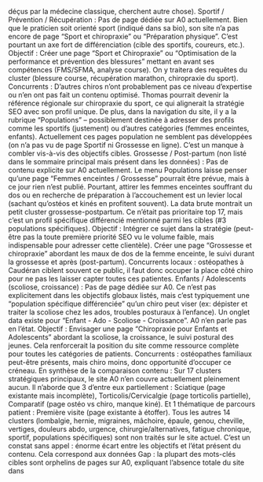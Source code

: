 déçus par la médecine classique, cherchent autre chose). Sportif / Prévention / Récupération : Pas de page dédiée sur A0 actuellement. Bien que le praticien soit orienté sport (indiqué dans sa bio), son site n’a pas encore de page “Sport et chiropraxie” ou “Préparation physique”. C’est pourtant un axe fort de différenciation (cible des sportifs, coureurs, etc.). Objectif : Créer une page “Sport et Chiropraxie” ou “Optimisation de la performance et prévention des blessures” mettant en avant ses compétences (FMS/SFMA, analyse course). On y traitera des requêtes du cluster (blessure course, récupération marathon, chiropraxie du sport). Concurrents : D’autres chiros n’ont probablement pas ce niveau d’expertise ou n’en ont pas fait un contenu optimisé. Thomas pourrait devenir la référence régionale sur chiropraxie du sport, ce qui alignerait la stratégie SEO avec son profil unique. De plus, dans la navigation du site, il y a la rubrique “Populations” – possiblement destinée à adresser des profils comme les sportifs (justement) ou d’autres catégories (femmes enceintes, enfants). Actuellement ces pages population ne semblent pas développées (on n’a pas vu de page Sportif ni Grossesse en ligne). C’est un manque à combler vis-à-vis des objectifs cibles. Grossesse / Post-partum (non listé dans le sommaire principal mais présent dans les données) : Pas de contenu explicite sur A0 actuellement. Le menu Populations laisse penser qu’une page “Femmes enceintes / Grossesse” pourrait être prévue, mais à ce jour rien n’est publié. Pourtant, attirer les femmes enceintes souffrant du dos ou en recherche de préparation à l’accouchement est un levier local (sachant qu’ostéos et kinés en profitent souvent). La data brute montrait un petit cluster grossesse-postpartum. Ce n’était pas prioritaire top 17, mais c’est un profil spécifique différencié mentionné parmi les cibles (#3 populations spécifiques). Objectif : Intégrer ce sujet dans la stratégie (peut-être pas la toute première priorité SEO vu le volume faible, mais indispensable pour adresser cette clientèle). Créer une page “Grossesse et chiropraxie” abordant les maux de dos de la femme enceinte, le suivi durant la grossesse et après (post-partum). Concurrents locaux : ostéopathes à Caudéran ciblent souvent ce public, il faut donc occuper la place côté chiro pour ne pas les laisser capter toutes ces patientes. Enfants / Adolescents (scoliose, croissance) : Pas de page dédiée sur A0. Ce n’est pas explicitement dans les objectifs globaux listés, mais c’est typiquement une “population spécifique différenciée” qu’un chiro peut viser (ex: dépister et traiter la scoliose chez les ados, troubles posturaux à l’enfance). Un onglet data existe pour “Enfant - Ado - Scoliose - Croissance”. A0 n’en parle pas en l’état. Objectif : Envisager une page “Chiropraxie pour Enfants et Adolescents” abordant la scoliose, la croissance, le suivi postural des jeunes. Cela renforcerait la position du site comme ressource complète pour toutes les catégories de patients. Concurrents : ostéopathes familiaux peut-être présents, mais chiro moins, donc opportunité d’occuper ce créneau. En synthèse de la comparaison contenu : Sur 17 clusters stratégiques principaux, le site A0 n’en couvre actuellement pleinement aucun. Il n’aborde que 3 d’entre eux partiellement : Sciatique (page existante mais incomplète), Torticolis/Cervicalgie (page torticolis partielle), Comparatif (page ostéo vs chiro, manque kiné). Et 1 thématique de parcours patient : Première visite (page existante à étoffer). Tous les autres 14 clusters (lombalgie, hernie, migraines, mâchoire, épaule, genou, cheville, vertiges, douleurs abdo, urgence, chirurgie/alternatives, fatigue chronique, sportif, populations spécifiques) sont non traités sur le site actuel. C’est un constat sans appel : énorme écart entre les objectifs et l’état présent du contenu. Cela correspond aux données Gap : la plupart des mots-clés cibles sont orphelins de pages sur A0, expliquant l’absence totale du site dans